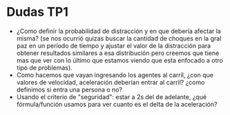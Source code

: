 # Dudas TP1

- ¿Como definir la probabilidad de distracción y en que debería afectar la misma? (se nos ocurrió quizas buscar la cantidad de choques en la gral paz en un período de tiempo y ajustar el valor de la distracción para obtener resultados similares a esa distribución pero creemos que tiene mas que ver con lo último que estamos viendo que esta enfocado a otro tipo de problemas).
- Como hacemos que vayan ingresando los agentes al carril, ¿con que valores de velocidad, aceleración deberían entrar al carril? ¿como definimos si entra una persona o no?
- Usando el criterio de "seguridad": estar a 2s del de adelante, ¿qué fórmula/función usamos para ver cuanto es el delta de la aceleración? 
